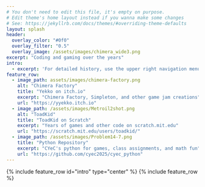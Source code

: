 ```yaml
---
# You don't need to edit this file, it's empty on purpose.
# Edit theme's home layout instead if you wanna make some changes
# See: https://jekyllrb.com/docs/themes/#overriding-theme-defaults
layout: splash
header:
  overlay_color: "#0f0"
  overlay_filter: "0.5"
  overlay_image: /assets/images/chimera_wide3.png
excerpt: "Coding and gaming over the years"
intro:
  - excerpt: 'For detailed history, use the upper right navigation menu. Featured items:'
feature_row:
  - image_path: assets/images/chimera-factory.png
    alt: "Chimera Factory"
    title: "Yekko on itch.io"
    excerpt: "Chimera Factory, Simpleton, and other game jam creations"
    url: "https://yyekko.itch.io"
  - image_path: /assets/images/Metroil2shot.png
    alt: "ToadKid"
    title: "ToadKid on Scratch"
    excerpt: "Years of games and other code on scratch.mit.edu"
    url: "https://scratch.mit.edu/users/toadkid/"
  - image_path: /assets/images/Problem14-7.png
    title: "Python Repository"
    excerpt: "CYeC's python for games, class assignments, and math fun"
    url: "https://github.com/cyec2025/cyec_python"
---
```

{% include feature_row id="intro" type="center" %}
{% include feature_row %}
